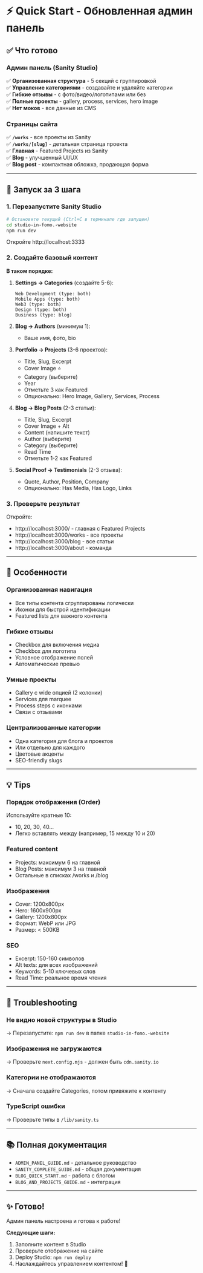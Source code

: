 # ⚡ Quick Start - Обновленная админ панель

## ✅ Что готово

### Админ панель (Sanity Studio)
✅ **Организованная структура** - 5 секций с группировкой  
✅ **Управление категориями** - создавайте и удаляйте категории  
✅ **Гибкие отзывы** - с фото/видео/логотипами или без  
✅ **Полные проекты** - gallery, process, services, hero image  
✅ **Нет моков** - все данные из CMS  

### Страницы сайта
✅ **`/works`** - все проекты из Sanity  
✅ **`/works/[slug]`** - детальная страница проекта  
✅ **Главная** - Featured Projects из Sanity  
✅ **Blog** - улучшенный UI/UX  
✅ **Blog post** - компактная обложка, продающая форма  

---

## 🚀 Запуск за 3 шага

### 1. Перезапустите Sanity Studio

```bash
# Остановите текущий (Ctrl+C в терминале где запущен)
cd studio-in-fomo.-website
npm run dev
```

Откройте http://localhost:3333

### 2. Создайте базовый контент

**В таком порядке:**

1. **Settings → Categories** (создайте 5-6):
   ```
   Web Development (type: both)
   Mobile Apps (type: both)
   Web3 (type: both)
   Design (type: both)
   Business (type: blog)
   ```

2. **Blog → Authors** (минимум 1):
   - Ваше имя, фото, bio

3. **Portfolio → Projects** (3-6 проектов):
   - Title, Slug, Excerpt
   - Cover Image ⭐
   - Category (выберите)
   - Year
   - Отметьте 3 как Featured
   - Опционально: Hero Image, Gallery, Services, Process

4. **Blog → Blog Posts** (2-3 статьи):
   - Title, Slug, Excerpt
   - Cover Image + Alt
   - Content (напишите текст)
   - Author (выберите)
   - Category (выберите)
   - Read Time
   - Отметьте 1-2 как Featured

5. **Social Proof → Testimonials** (2-3 отзыва):
   - Quote, Author, Position, Company
   - Опционально: Has Media, Has Logo, Links

### 3. Проверьте результат

Откройте:
- http://localhost:3000/ - главная с Featured Projects
- http://localhost:3000/works - все проекты
- http://localhost:3000/blog - все статьи
- http://localhost:3000/about - команда

---

## 🎯 Особенности

### Организованная навигация
- Все типы контента сгруппированы логически
- Иконки для быстрой идентификации
- Featured lists для важного контента

### Гибкие отзывы
- Checkbox для включения медиа
- Checkbox для логотипа
- Условное отображение полей
- Автоматические превью

### Умные проекты
- Gallery с wide опцией (2 колонки)
- Services для marquee
- Process steps с иконками
- Связи с отзывами

### Централизованные категории
- Одна категория для блога и проектов
- Или отдельно для каждого
- Цветовые акценты
- SEO-friendly slugs

---

## 💡 Tips

### Порядок отображения (Order)
Используйте кратные 10:
- 10, 20, 30, 40...
- Легко вставлять между (например, 15 между 10 и 20)

### Featured content
- Projects: максимум 6 на главной
- Blog Posts: максимум 3 на главной
- Остальные в списках /works и /blog

### Изображения
- Cover: 1200x800px
- Hero: 1600x900px  
- Gallery: 1200x800px
- Формат: WebP или JPG
- Размер: < 500KB

### SEO
- Excerpt: 150-160 символов
- Alt texts: для всех изображений
- Keywords: 5-10 ключевых слов
- Read Time: реальное время чтения

---

## 🔧 Troubleshooting

### Не видно новой структуры в Studio
→ Перезапустите: `npm run dev` в папке `studio-in-fomo.-website`

### Изображения не загружаются
→ Проверьте `next.config.mjs` - должен быть `cdn.sanity.io`

### Категории не отображаются
→ Сначала создайте Categories, потом привяжите к контенту

### TypeScript ошибки
→ Проверьте типы в `/lib/sanity.ts`

---

## 📚 Полная документация

- `ADMIN_PANEL_GUIDE.md` - детальное руководство
- `SANITY_COMPLETE_GUIDE.md` - общая документация  
- `BLOG_QUICK_START.md` - работа с блогом
- `BLOG_AND_PROJECTS_GUIDE.md` - интеграция

---

## ✨ Готово!

Админ панель настроена и готова к работе!

**Следующие шаги:**
1. Заполните контент в Studio
2. Проверьте отображение на сайте
3. Deploy Studio: `npm run deploy`
4. Наслаждайтесь управлением контентом! 🎉
